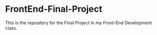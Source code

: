 # FrontEnd-Final-Project

This is the repository for the Final Project in my Front-End Development class.
